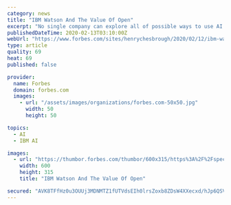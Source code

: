 ```yaml
---
category: news
title: "IBM Watson And The Value Of Open"
excerpt: "No single company can explore all of possible ways to use AI on their own, so it is good business practice to open up. Establish platforms and partnerships that allow third parties to co-create and build upon your own technology."
publishedDateTime: 2020-02-13T03:10:00Z
webUrl: "https://www.forbes.com/sites/henrychesbrough/2020/02/12/ibm-watson-and-the-value-of-open/"
type: article
quality: 69
heat: 69
published: false

provider:
  name: Forbes
  domain: forbes.com
  images:
    - url: "/assets/images/organizations/forbes.com-50x50.jpg"
      width: 50
      height: 50

topics:
  - AI
  - IBM AI

images:
  - url: "https://thumbor.forbes.com/thumbor/600x315/https%3A%2F%2Fspecials-images.forbesimg.com%2Fimageserve%2F5e448c1ea854780006b1230c%2F960x0.jpg"
    width: 600
    height: 315
    title: "IBM Watson And The Value Of Open"

secured: "AVK8TFfHz0u3OUUj3MDNMTZ1fUTVdsEIh0lrsZoxb8ZDsW4XXecxd/hJp6QSVwLCyOM5c/wYqmwmGItgW787eIhu5LlAfdDDFmKnaPegeRKFfuZNTkUxhn7mDLkKdE5haPz37lAe1Hw59+ZnEz3gV+dXiJCGn3j3xAtwEJH+4Mo2W80KsNrWUOIUWc4uvvLJy0HL3ddeO9bT53EiXiVsBVCY6k6feesJcfYlWYLubK/VPQ3GxeAGKOfsGlZCS/p8boH2UdY8MZ1fkZxFHwkQllyB0DT2Uln8OyEA1b0cXzL15kXuHXJXxSM0/GjW3wM3;9BGCb8oQ3Nvq4ToJ28PxLg=="
---
```


